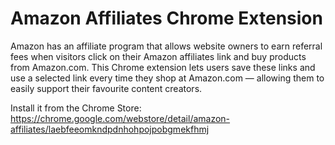 # Amazon Affiliates Chrome Extension

Amazon has an affiliate program that allows website owners to earn referral fees when visitors click on their Amazon affiliates link and buy products from Amazon.com. This Chrome extension lets users save these links and use a selected link every time they shop at Amazon.com — allowing them to easily support their favourite content creators. 

Install it from the Chrome Store: <br/>
https://chrome.google.com/webstore/detail/amazon-affiliates/laebfeeomkndpdnhohpojpobgmekfhmj
